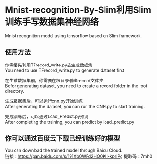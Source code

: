 # Mnist-recognition-By-Slim利用Slim训练手写数据集神经网络
Mnist recognition model using tensorflow based on Slim framework.

## 使用方法
你需要先利用TFrecord_write.py去生成数据集  
You need to use TFrecord_write.py to generate dataset first  

在生成数据集前，你需要在根目录创建record文件夹  
Befor generating dataset, you need to create a record folder in the root directory.  

生成数据集后，可以运行cnn.py开始训练  
After generating the dataset, you can run the CNN.py to start training.  

完成训练后，可以通过Load_Predict.py预测  
After completing the training, you can predict by load_predict.py  

## 你可以通过百度云下载已经训练好的模型
You can download the trained model through Baidu Cloud.  
链接：https://pan.baidu.com/s/191Xb0WFd2HQ0KII-kpriPg 
提取码：7mh0 
